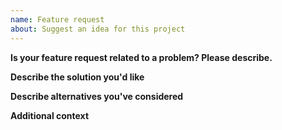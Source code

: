```yaml
---
name: Feature request
about: Suggest an idea for this project
---
```


**Is your feature request related to a problem? Please describe.**
<!-- Add a clear and concise description of what the problem is. E.g. *I'm always frustrated when [...]* -->

**Describe the solution you'd like**
<!-- Add a clear and concise description of what you want to happen.  -->

**Describe alternatives you've considered**
<!-- Add a clear and concise description of any alternative solutions or features you've considered.  -->

**Additional context**
<!-- Add any other context or screenshots about the feature request here. -->

